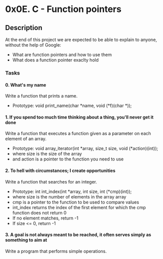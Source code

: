 # 0x0E. C - Function pointers

## Description
At the end of this project we are expected to be able to explain to anyone, without the help of Google:
- What are function pointers and how to use them
- What does a function pointer exaclty hold


### Tasks

#### 0. What's my name

Write a function that prints a name.

- Prototype: void print_name(char *name, void (*f)(char *));

#### 1. If you spend too much time thinking about a thing, you'll never get it done

Write a function that executes a function given as a parameter on each element of an array.

- Prototype: void array_iterator(int *array, size_t size, void (*action)(int));
- where size is the size of the array
- and action is a pointer to the function you need to use

#### 2. To hell with circumstances; I create opportunities

Write a function that searches for an integer.

- Prototype: int int_index(int *array, int size, int (*cmp)(int));
- where size is the number of elements in the array array
- cmp is a pointer to the function to be used to compare values
- int_index returns the index of the first element for which the cmp function does not return 0
- If no element matches, return -1
- If size <= 0, return -1

#### 3. A goal is not always meant to be reached, it often serves simply as something to aim at

Write a program that performs simple operations.